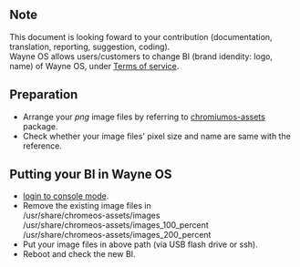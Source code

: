 ## Note
This document is looking foward to your contribution (documentation, translation, reporting, suggestion, coding).
<br>Wayne OS allows users/customers to change BI (brand idendity: logo, name) of Wayne OS, under [Terms of service](https://github.com/wayne-incorporated/wayne-os/blob/main/docs/en/business/terms_of_service.md).

## Preparation
- Arrange your _png_ image files by referring to [chromiumos-assets](https://github.com/wayne-incorporated/wayne-os/tree/main/src/platform/chromiumos-assets) package.
- Check whether your image files' pixel size and name are same with the reference.

## Putting your BI in Wayne OS
- [login to console mode](https://github.com/wayne-incorporated/wayne-os/blob/main/docs/en/how-to/using_shell.md).
- Remove the existing image files in 
<br>/usr/share/chromeos-assets/images
<br>/usr/share/chromeos-assets/images_100_percent
<br>/usr/share/chromeos-assets/images_200_percent
- Put your image files in above path (via USB flash drive or ssh).
- Reboot and check the new BI.
